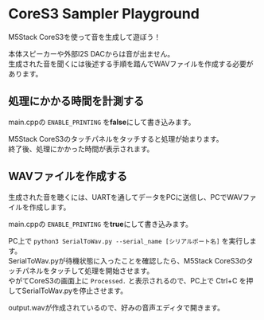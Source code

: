 # CoreS3 Sampler Playground

M5Stack CoreS3を使って音を生成して遊ぼう！

本体スピーカーや外部I2S DACからは音が出ません。  
生成された音を聞くには後述する手順を踏んでWAVファイルを作成する必要があります。

## 処理にかかる時間を計測する

main.cppの `ENABLE_PRINTING` を**false**にして書き込みます。  

M5Stack CoreS3のタッチパネルをタッチすると処理が始まります。  
終了後、処理にかかった時間が表示されます。

## WAVファイルを作成する

生成された音を聴くには、UARTを通してデータをPCに送信し、PCでWAVファイルを作成します。

main.cppの `ENABLE_PRINTING` を**true**にして書き込みます。  

PC上で `python3 SerialToWav.py --serial_name [シリアルポート名]` を実行します。  
SerialToWav.pyが待機状態に入ったことを確認したら、M5Stack CoreS3のタッチパネルをタッチして処理を開始させます。  
やがてCoreS3の画面上に `Processed.` と表示されるので、PC上で Ctrl+C を押してSerialToWav.pyを停止させます。

output.wavが作成されているので、好みの音声エディタで開きます。
